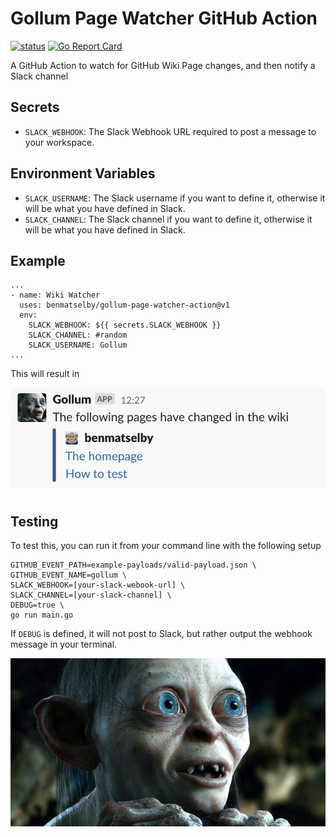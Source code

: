 # Gollum Page Watcher GitHub Action

<a href="https://github.com/benmatselby/gollum-page-watcher-action/actions"><img alt="status" src="https://github.com/benmatselby/gollum-page-watcher-action/workflows/Go/badge.svg"></a> [![Go Report Card](https://goreportcard.com/badge/github.com/benmatselby/gollum-page-watcher-action)](https://goreportcard.com/report/github.com/benmatselby/gollum-page-watcher-action)

A GitHub Action to watch for GitHub Wiki Page changes, and then notify a Slack channel

## Secrets

- `SLACK_WEBHOOK`: The Slack Webhook URL required to post a message to your workspace.

## Environment Variables

- `SLACK_USERNAME`: The Slack username if you want to define it, otherwise it will be what you have defined in Slack.
- `SLACK_CHANNEL`: The Slack channel if you want to define it, otherwise it will be what you have defined in Slack.

## Example

```shell
...
- name: Wiki Watcher
  uses: benmatselby/gollum-page-watcher-action@v1
  env:
    SLACK_WEBHOOK: ${{ secrets.SLACK_WEBHOOK }}
    SLACK_CHANNEL: #random
    SLACK_USERNAME: Gollum
...
```

This will result in

![Output](./img/output.png)

## Testing

To test this, you can run it from your command line with the following setup

```shell
GITHUB_EVENT_PATH=example-payloads/valid-payload.json \
GITHUB_EVENT_NAME=gollum \
SLACK_WEBHOOK=[your-slack-webook-url] \
SLACK_CHANNEL=[your-slack-channel] \
DEBUG=true \
go run main.go
```

If `DEBUG` is defined, it will not post to Slack, but rather output the webhook message in your terminal.

![Gollum](./img/gollum.jpg)
